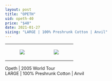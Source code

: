 ```yaml
---
layout: post
title: "OPETH"
uid: opeth-40
price: "$40"
date: 2021-01-27
sizing: "LARGE | 100% Preshrunk Cotton | Anvil"
---
```




<table style="width:100%;"><tr><td style="vertical-align:top;">
      <figure class="tmblr-full" data-orig-height="2048" data-orig-width="1365" data-orig-src="https://concertshirts.netlify.app/shirts/0036/0036-01.jpg"><img src="https://64.media.tumblr.com/e20c5ab93a41e867539dc627319fb26b/f336c43e0960706e-e1/s540x810/98999d0e25233e81c014ecbf6b0638c632ede0be.jpg" data-orig-height="2048" data-orig-width="1365" data-orig-src="https://concertshirts.netlify.app/shirts/0036/0036-01.jpg"/></figure></td>
    <td style="vertical-align:top;">
      <figure class="tmblr-full" data-orig-height="2048" data-orig-width="1365" data-orig-src="https://concertshirts.netlify.app/shirts/0036/0036-02.jpg"><img src="https://64.media.tumblr.com/4bd32c0cbe0431ad226e56ad0c550d1d/f336c43e0960706e-b9/s540x810/b8bb3ca11e614ef858ad255c24f6f2b2a33dfbb6.jpg" data-orig-height="2048" data-orig-width="1365" data-orig-src="https://concertshirts.netlify.app/shirts/0036/0036-02.jpg"/></figure></td>
  </tr></table><p>
  Opeth | 2005 World Tour<br/>LARGE | 100% Preshrunk Cotton | Anvil
</p>
